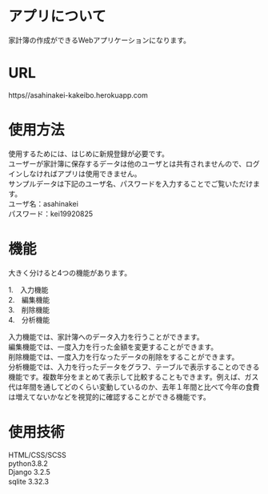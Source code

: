 # アプリについて
家計簿の作成ができるWebアプリケーションになります。

# URL
https//asahinakei-kakeibo.herokuapp.com

# 使用方法
使用するためには、はじめに新規登録が必要です。<br>ユーザーが家計簿に保存するデータは他のユーザとは共有されませんので、ログインしなければアプリは使用できません。
<br>サンプルデータは下記のユーザ名、パスワードを入力することでご覧いただけます。
<br>ユーザ名：asahinakei
<br>パスワード：kei19920825

# 機能
大きく分けると4つの機能があります。  

1.　入力機能<br>2.　編集機能<br>3.　削除機能<br>4.　分析機能<br>

入力機能では、家計簿へのデータ入力を行うことができます。
<br>編集機能では、一度入力を行った金額を変更することができます。
<br>削除機能では、一度入力を行なったデータの削除をすることができます。
<br>分析機能では、入力を行ったデータをグラフ、テーブルで表示することのできる機能です。複数年分をまとめて表示して比較することもできます。例えば、ガス代は年間を通してどのくらい変動しているのか、去年１年間と比べて今年の食費は増えてないかなどを視覚的に確認することができる機能です。

# 使用技術
HTML/CSS/SCSS<br>python3.8.2<br>Django 3.2.5<br>sqlite 3.32.3　　

